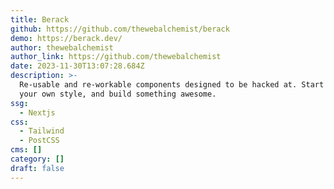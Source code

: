 ```yaml
---
title: Berack
github: https://github.com/thewebalchemist/berack
demo: https://berack.dev/
author: thewebalchemist
author_link: https://github.com/thewebalchemist
date: 2023-11-30T13:07:28.684Z
description: >-
  Re-usable and re-workable components designed to be hacked at. Start here, add
  your own style, and build something awesome.
ssg:
  - Nextjs
css:
  - Tailwind
  - PostCSS
cms: []
category: []
draft: false
---
```

